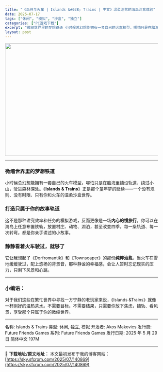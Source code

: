 ```yaml
---
title: "《岛屿与火车 | Islands &#038; Trains | 中文》温柔治愈的海岛沙盒体验"
date: 2025-07-17
tags: ["休闲", "模拟", "沙盒", "独立"]
categories: ["PC游戏下载"]
excerpt: "微缩世界里的梦想铁道 小时候总幻想能拥有一套自己的火车模型，哪怕只是在脑海里铺设轨道、绕过小山，驶进森林深处。《Islands &amp; Trains》正是那个童年梦的延续——一个没有规则、没有时限、只有你和火车的温柔沙盒世界。 打造只属于你的故事轨道 这不是那种讲究效率和任务的模拟游戏，反而更像&hellip;"
layout: post
---
```


<img class="aligncenter size-full wp-image-140870" src="https://sky.sfcrom.com/wp-content/uploads/2025/07/202507171026212.webp" alt="" width="660" height="370" />

<hr />

<h3><strong>微缩世界里的梦想铁道</strong></h3>
小时候总幻想能拥有一套自己的火车模型，哪怕只是在脑海里铺设轨道、绕过小山，驶进森林深处。《<strong>Islands &amp; Trains</strong>》正是那个童年梦的延续——一个没有规则、没有时限、只有你和火车的温柔沙盒世界。
<h3><strong>打造只属于你的故事轨道</strong></h3>
这不是那种讲究效率和任务的模拟游戏，反而更像是一场<strong>内心的慢旅行</strong>。你可以在海岛上任意布置铁轨，放置村庄、动物、湖泊，甚至改变四季。每一条轨道、每一次转弯，都是你亲手讲述的小故事。
<h3><strong>静静看着火车驶过，就够了</strong></h3>
它让我想起了《Dorfromantik》和《Townscaper》的那份<strong>纯粹治愈</strong>。当火车在雪地缓缓驶过，配上悠扬的背景音，那种静谧的幸福感，会让人暂时忘记现实的压力，只剩下风景和心跳。

<hr />

<h3><strong>小编语：</strong></h3>
对于我们这些在繁忙世界中寻找一方宁静的老玩家来说，《Islands &amp;Trains》就像一杯刚好的温热茶水。不需要目标，不需要结果，只需要你放下焦虑，铺轨、看风景，享受那个只属于你的微缩世界。

<hr />

名称: Islands &amp; Trains
类型: 休闲, 独立, 模拟
开发者: Akos Makovics
发行商: Future Friends Games
系列: Future Friends Games
发行日期: 2025 年 5 月 29 日
简体中文
197M

---
📖 **下载地址/原文地址：** 本文最初发布于我的博客网站：[https://sky.sfcrom.com/2025/07/140869](https://sky.sfcrom.com/2025/07/140869)
